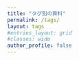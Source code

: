 ```yaml
---
title: "タグ別の資料"
permalink: /tags/
layout: tags
#entries_layout: grid
#classes: wide
author_profile: false
---
```

